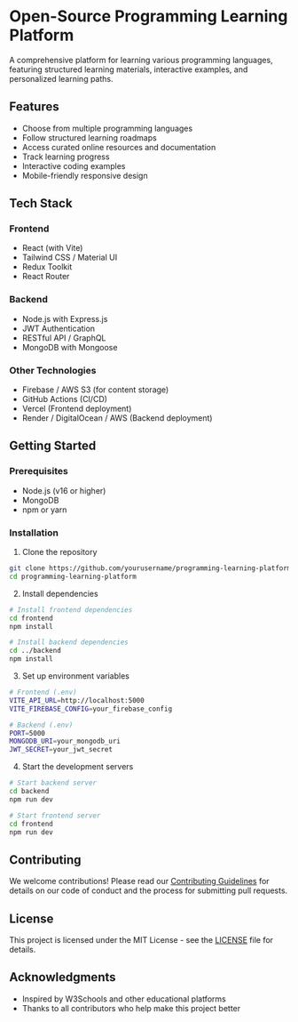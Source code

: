 # Open-Source Programming Learning Platform

A comprehensive platform for learning various programming languages, featuring structured learning materials, interactive examples, and personalized learning paths.

## Features

- Choose from multiple programming languages
- Follow structured learning roadmaps
- Access curated online resources and documentation
- Track learning progress
- Interactive coding examples
- Mobile-friendly responsive design

## Tech Stack

### Frontend
- React (with Vite)
- Tailwind CSS / Material UI
- Redux Toolkit
- React Router

### Backend
- Node.js with Express.js
- JWT Authentication
- RESTful API / GraphQL
- MongoDB with Mongoose

### Other Technologies
- Firebase / AWS S3 (for content storage)
- GitHub Actions (CI/CD)
- Vercel (Frontend deployment)
- Render / DigitalOcean / AWS (Backend deployment)

## Getting Started

### Prerequisites
- Node.js (v16 or higher)
- MongoDB
- npm or yarn

### Installation

1. Clone the repository
```bash
git clone https://github.com/yourusername/programming-learning-platform.git
cd programming-learning-platform
```

2. Install dependencies
```bash
# Install frontend dependencies
cd frontend
npm install

# Install backend dependencies
cd ../backend
npm install
```

3. Set up environment variables
```bash
# Frontend (.env)
VITE_API_URL=http://localhost:5000
VITE_FIREBASE_CONFIG=your_firebase_config

# Backend (.env)
PORT=5000
MONGODB_URI=your_mongodb_uri
JWT_SECRET=your_jwt_secret
```

4. Start the development servers
```bash
# Start backend server
cd backend
npm run dev

# Start frontend server
cd frontend
npm run dev
```

## Contributing

We welcome contributions! Please read our [Contributing Guidelines](CONTRIBUTING.md) for details on our code of conduct and the process for submitting pull requests.

## License

This project is licensed under the MIT License - see the [LICENSE](LICENSE) file for details.

## Acknowledgments

- Inspired by W3Schools and other educational platforms
- Thanks to all contributors who help make this project better 